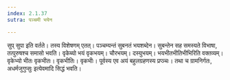 ```yaml
---
index: 2.1.37
sutra: पञ्चमी भयेन

---
```

सुप् सुपा इति वर्तते। तस्य विशेषणम् एतत्। पञ्चम्यन्तं सुबनतं भयशब्देन। सुबन्तेन सह समस्यते विभाषा, तत्पुरुषश्च समासो भवति। वृकेब्यो भयं वृकभयम्। चौरभयम्। दस्युभयम्। भयभीतभीतिभीभिरिति वक्तव्यम्। वृकेभ्यो भीतः वृकभीतः। वृकभीतिः। वृकभीः। पूर्वस्य एव अयं बहुलग्रहणस्य प्रप्ञ्चः। तथा च ग्रामनिर्गतः, अधर्मजुगुप्सुः इत्येवमादि सिद्धं भवति।